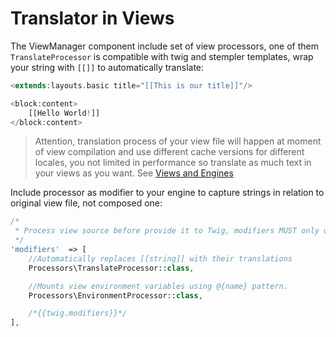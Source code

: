 # Translator in Views
The ViewManager component include set of view processors, one of them `TranslateProcessor` is compatible
with twig and stempler templates, wrap your string with `[[]]` to automatically translate:

```php
<extends:layouts.basic title="[[This is our title]]"/>

<block:content>
    [[Hello World!]]
</block:content>
```

> Attention, translation process of your view file will happen at moment of view compilation and use different cache versions for different locales, you not limited in performance so translate as much text in your views as you want. See [Views and Engines](/views/overview.md)

Include processor as modifier to your engine to capture strings in relation to original view file,
not composed one:

```php
/*
 * Process view source before provide it to Twig, modifiers MUST only depend on view enviroment. 
 */
'modifiers'  => [
    //Automatically replaces [[string]] with their translations
    Processors\TranslateProcessor::class,

    //Mounts view environment variables using @{name} pattern.
    Processors\EnvironmentProcessor::class,

    /*{{twig.modifiers}}*/
],
```
